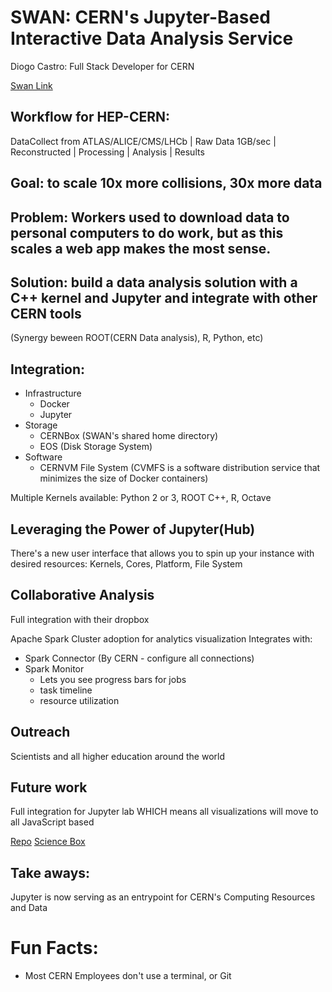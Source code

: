 # SWAN: CERN's Jupyter-Based Interactive Data Analysis Service

Diogo Castro: Full Stack Developer for CERN

[Swan Link](http://swan.web.cern.ch/)

## Workflow for HEP-CERN:
DataCollect from ATLAS/ALICE/CMS/LHCb
|
Raw Data 1GB/sec
|
Reconstructed
|
Processing
|
Analysis
|
Results

## Goal: to scale 10x more collisions, 30x more data

## Problem: Workers used to download data to personal computers to do work, but as this scales a web app makes the most sense.

## Solution: build a data analysis solution with a C++ kernel and Jupyter and integrate with other CERN tools 
(Synergy beween ROOT(CERN Data analysis), R, Python, etc)

## Integration:
* Infrastructure
    * Docker
    * Jupyter
* Storage
    * CERNBox (SWAN's shared home directory)
    * EOS (Disk Storage System)
* Software
    * CERNVM File System (CVMFS is a software distribution service that minimizes the size of Docker containers)

Multiple Kernels available: Python 2 or 3, ROOT C++, R, Octave

## Leveraging the Power of Jupyter(Hub)

There's a new user interface that allows you to spin up your instance with desired resources: Kernels, Cores, Platform, File System

## Collaborative Analysis

Full integration with their dropbox

Apache Spark Cluster adoption for analytics visualization
Integrates with: 
* Spark Connector (By CERN - configure all connections)
* Spark Monitor
    * Lets you see progress bars for jobs
    * task timeline
    * resource utilization

## Outreach 
Scientists and all higher education around the world

## Future work
Full integration for Jupyter lab WHICH means all visualizations will move to all JavaScript based

[Repo](https://github.com/swan-cern)
[Science Box](cern.ch/sciencebox)

## Take aways:
Jupyter is now serving as an entrypoint for CERN's Computing Resources and Data

# Fun Facts:
* Most CERN Employees don't use a terminal, or Git
